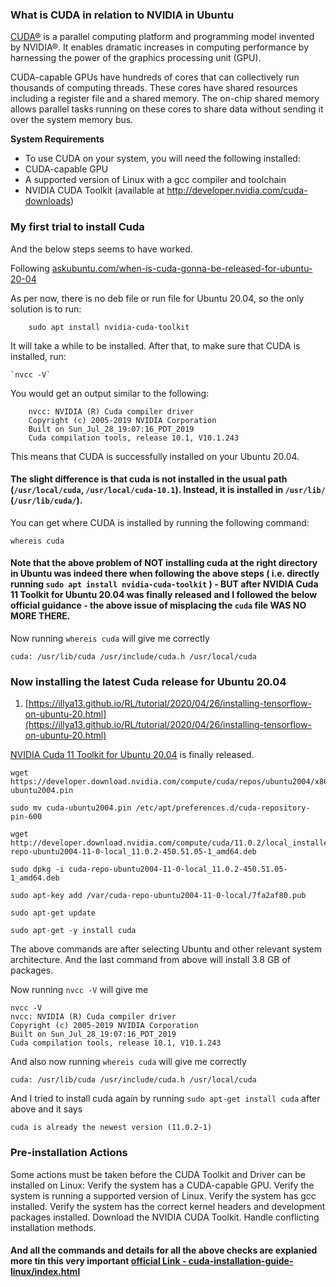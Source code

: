 ### What is CUDA in relation to NVIDIA in Ubuntu

[CUDA®](https://docs.nvidia.com/cuda/cuda-installation-guide-linux/index.html) is a parallel computing platform and programming model invented by NVIDIA®. It enables dramatic increases in computing performance by harnessing the power of the graphics processing unit (GPU).

CUDA-capable GPUs have hundreds of cores that can collectively run thousands of computing threads. These cores have shared resources including a register file and a shared memory. The on-chip shared memory allows parallel tasks running on these cores to share data without sending it over the system memory bus.

**System Requirements**

- To use CUDA on your system, you will need the following installed:
- CUDA-capable GPU
- A supported version of Linux with a gcc compiler and toolchain
- NVIDIA CUDA Toolkit (available at http://developer.nvidia.com/cuda-downloads)

### My first trial to install Cuda

And the below steps seems to have worked.

Following [askubuntu.com/when-is-cuda-gonna-be-released-for-ubuntu-20-04](https://askubuntu.com/questions/1230645/when-is-cuda-gonna-be-released-for-ubuntu-20-04)

As per now, there is no deb file or run file for Ubuntu 20.04, so the only solution is to run:

```
    sudo apt install nvidia-cuda-toolkit

```

It will take a while to be installed.
After that, to make sure that CUDA is installed, run:

    `nvcc -V`

You would get an output similar to the following:

```
    nvcc: NVIDIA (R) Cuda compiler driver
    Copyright (c) 2005-2019 NVIDIA Corporation
    Built on Sun_Jul_28_19:07:16_PDT_2019
    Cuda compilation tools, release 10.1, V10.1.243

```

This means that CUDA is successfully installed on your Ubuntu 20.04.

#### The slight difference is that cuda is not installed in the usual path (`/usr/local/cuda`, `/usr/local/cuda-10.1`). Instead, it is installed in `/usr/lib/` (`/usr/lib/cuda/`).

You can get where CUDA is installed by running the following command:

`whereis cuda`

#### Note that the above problem of NOT installing cuda at the right directory in Ubuntu was indeed there when following the above steps ( i.e. directly running `sudo apt install nvidia-cuda-toolkit` ) - BUT after NVIDIA Cuda 11 Toolkit for Ubuntu 20.04 was finally released and I followed the below official guidance - the above issue of misplacing the `cuda` file WAS NO MORE THERE.

Now running `whereis cuda` will give me correctly

`cuda: /usr/lib/cuda /usr/include/cuda.h /usr/local/cuda`

### Now installing the latest Cuda release for Ubuntu 20.04

1. [https://illya13.github.io/RL/tutorial/2020/04/26/installing-tensorflow-on-ubuntu-20.html](https://illya13.github.io/RL/tutorial/2020/04/26/installing-tensorflow-on-ubuntu-20.html)

[NVIDIA Cuda 11 Toolkit for Ubuntu 20.04](https://developer.nvidia.com/cuda-downloads) is finally released.

```none
wget https://developer.download.nvidia.com/compute/cuda/repos/ubuntu2004/x86_64/cuda-ubuntu2004.pin

sudo mv cuda-ubuntu2004.pin /etc/apt/preferences.d/cuda-repository-pin-600

wget http://developer.download.nvidia.com/compute/cuda/11.0.2/local_installers/cuda-repo-ubuntu2004-11-0-local_11.0.2-450.51.05-1_amd64.deb

sudo dpkg -i cuda-repo-ubuntu2004-11-0-local_11.0.2-450.51.05-1_amd64.deb

sudo apt-key add /var/cuda-repo-ubuntu2004-11-0-local/7fa2af80.pub

sudo apt-get update

sudo apt-get -y install cuda
```

The above commands are after selecting Ubuntu and other relevant system architecture. And the last command from above will install 3.8 GB of packages.

Now running `nvcc -V` will give me

```
nvcc -V
nvcc: NVIDIA (R) Cuda compiler driver
Copyright (c) 2005-2019 NVIDIA Corporation
Built on Sun_Jul_28_19:07:16_PDT_2019
Cuda compilation tools, release 10.1, V10.1.243
```

And also now running `whereis cuda` will give me correctly

`cuda: /usr/lib/cuda /usr/include/cuda.h /usr/local/cuda`

And I tried to install cuda again by running `sudo apt-get install cuda` after above and it says

`cuda is already the newest version (11.0.2-1)`

### Pre-installation Actions

Some actions must be taken before the CUDA Toolkit and Driver can be installed on Linux:
Verify the system has a CUDA-capable GPU.
Verify the system is running a supported version of Linux.
Verify the system has gcc installed.
Verify the system has the correct kernel headers and development packages installed.
Download the NVIDIA CUDA Toolkit.
Handle conflicting installation methods.

#### And all the commands and details for all the above checks are explanied more tin this very important [official Link - cuda-installation-guide-linux/index.html](https://docs.nvidia.com/cuda/cuda-installation-guide-linux/index.html)
